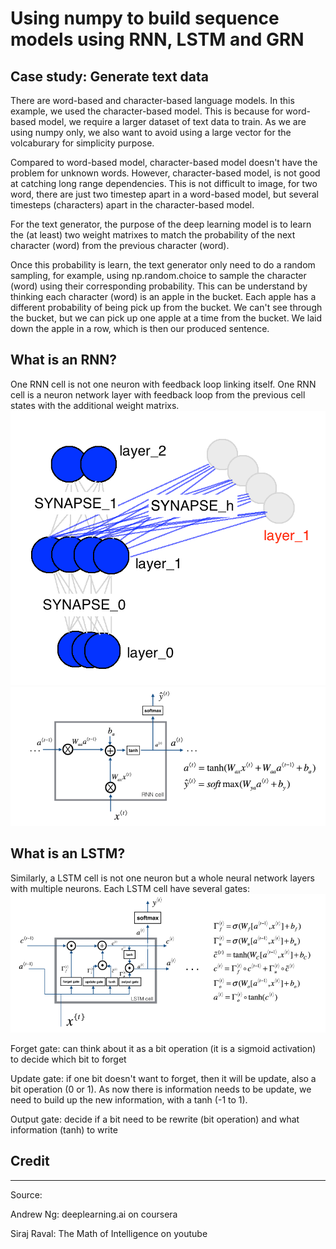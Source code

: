 # Using numpy to build sequence models using RNN, LSTM and GRN

## Case study: Generate text data
There are word-based and character-based language models. In this example, we used the character-based model. This is because for word-based model, we require a larger dataset of text data to train. As we are using numpy only, we also want to avoid using a large vector for the volcaburary for simplicity purpose. 

Compared to word-based model, character-based model doesn't have the problem for unknown words. However, character-based model, is not good at catching long range dependencies. This is not difficult to image, for two word, there are just two timestep apart in a word-based model, but several timesteps (characters) apart in the character-based model.

For the text generator, the purpose of the deep learning model is to learn the (at least) two weight matrixes to match the probability of the next character (word) from the previous character (word).

Once this probability is learn, the text generator only need to do a random sampling, for example, using np.random.choice to sample the character (word) using their corresponding probability. This can be understand by thinking each character (word) is an apple in the bucket. Each apple has a different probability of being pick up from the bucket. We can't see through the bucket, but we can pick up one apple at a time from the bucket. We laid down the apple in a row, which is then our produced sentence. 

## What is an RNN?
One RNN cell is not one neuron with feedback loop linking itself. One RNN cell is a neuron network layer with feedback loop from the previous cell states with the additional weight matrixs. 
<img src = RNN.png> 
<img src = RNN_cell.png> 

## What is an LSTM?
Similarly, a LSTM cell is not one neuron but a whole neural network layers with multiple neurons. Each LSTM cell have several gates:
<img src = LSTM_cell.png> 

Forget gate: can think about it as a bit operation (it is a sigmoid activation) to decide which bit to forget

Update gate: if one bit doesn't want to forget, then it will be update, also a bit operation (0 or 1). As now there is information needs to be update, we need to build up the new information, with a tanh (-1 to 1).

Output gate: decide if a bit need to be rewrite (bit operation) and what information (tanh) to write


## Credit
___
Source:

Andrew Ng: deeplearning.ai on coursera

Siraj Raval: The Math of Intelligence on youtube
